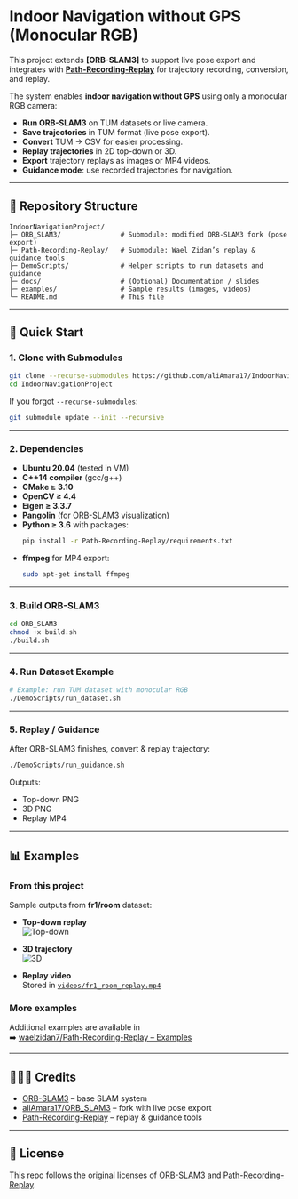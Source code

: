 # Indoor Navigation without GPS (Monocular RGB)

This project extends **[ORB-SLAM3]** to support live pose export and integrates with **[Path-Recording-Replay](https://github.com/waelzidan7/Path-Recording-Replay)** for trajectory recording, conversion, and replay.

The system enables **indoor navigation without GPS** using only a monocular RGB camera:
- **Run ORB-SLAM3** on TUM datasets or live camera.
- **Save trajectories** in TUM format (live pose export).
- **Convert** TUM → CSV for easier processing.
- **Replay trajectories** in 2D top-down or 3D.
- **Export** trajectory replays as images or MP4 videos.
- **Guidance mode**: use recorded trajectories for navigation.

---

## 📂 Repository Structure
```
IndoorNavigationProject/
├─ ORB_SLAM3/               # Submodule: modified ORB-SLAM3 fork (pose export)
├─ Path-Recording-Replay/   # Submodule: Wael Zidan’s replay & guidance tools
├─ DemoScripts/             # Helper scripts to run datasets and guidance
├─ docs/                    # (Optional) Documentation / slides
├─ examples/                # Sample results (images, videos)
└─ README.md                # This file
```

---

## 🚀 Quick Start

### 1. Clone with Submodules
```bash
git clone --recurse-submodules https://github.com/aliAmara17/IndoorNavigationProject.git
cd IndoorNavigationProject
```

If you forgot `--recurse-submodules`:
```bash
git submodule update --init --recursive
```

---

### 2. Dependencies
- **Ubuntu 20.04** (tested in VM)
- **C++14 compiler** (gcc/g++)
- **CMake ≥ 3.10**
- **OpenCV ≥ 4.4**
- **Eigen ≥ 3.3.7**
- **Pangolin** (for ORB-SLAM3 visualization)
- **Python ≥ 3.6** with packages:
  ```bash
  pip install -r Path-Recording-Replay/requirements.txt
  ```
- **ffmpeg** for MP4 export:
  ```bash
  sudo apt-get install ffmpeg
  ```

---

### 3. Build ORB-SLAM3
```bash
cd ORB_SLAM3
chmod +x build.sh
./build.sh
```

---

### 4. Run Dataset Example
```bash
# Example: run TUM dataset with monocular RGB
./DemoScripts/run_dataset.sh
```

---

### 5. Replay / Guidance
After ORB-SLAM3 finishes, convert & replay trajectory:
```bash
./DemoScripts/run_guidance.sh
```

Outputs:
- Top-down PNG
- 3D PNG
- Replay MP4

---

## 📊 Examples

### From this project
Sample outputs from **fr1/room** dataset:

- **Top-down replay**  
  ![Top-down](examples/fr1_room_topdown.png)

- **3D trajectory**  
  ![3D](examples/fr1_room_3d.png)

- **Replay video**  
  Stored in [`videos/fr1_room_replay.mp4`](videos/fr1_room_replay.mp4)

### More examples
Additional examples are available in  
➡️ [waelzidan7/Path-Recording-Replay – Examples](https://github.com/waelzidan7/Path-Recording-Replay/tree/main/examples)

---

## 🧑‍🤝‍🧑 Credits
- [ORB-SLAM3](https://github.com/UZ-SLAMLab/ORB_SLAM3) – base SLAM system  
- [aliAmara17/ORB_SLAM3](https://github.com/aliAmara17/ORB_SLAM3) – fork with live pose export  
- [Path-Recording-Replay](https://github.com/waelzidan7/Path-Recording-Replay) – replay & guidance tools  

---

## 📜 License
This repo follows the original licenses of [ORB-SLAM3](https://github.com/UZ-SLAMLab/ORB_SLAM3) and [Path-Recording-Replay](https://github.com/waelzidan7/Path-Recording-Replay).
